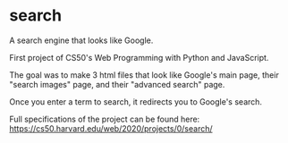 # search
A search engine that looks like Google.

First project of CS50's Web Programming with Python and JavaScript.

The goal was to make 3 html files that look like Google's main page, their "search images" page, and their "advanced search" page.

Once you enter a term to search, it redirects you to Google's search.

Full specifications of the project can be found here: https://cs50.harvard.edu/web/2020/projects/0/search/
